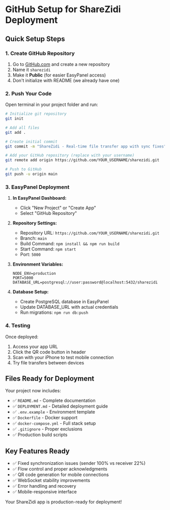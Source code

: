 # GitHub Setup for ShareZidi Deployment

## Quick Setup Steps

### 1. Create GitHub Repository

1. Go to [GitHub.com](https://github.com) and create a new repository
2. Name it `sharezidi` 
3. Make it **Public** (for easier EasyPanel access)
4. Don't initialize with README (we already have one)

### 2. Push Your Code

Open terminal in your project folder and run:

```bash
# Initialize git repository
git init

# Add all files
git add .

# Create initial commit
git commit -m "ShareZidi - Real-time file transfer app with sync fixes"

# Add your GitHub repository (replace with your username)
git remote add origin https://github.com/YOUR_USERNAME/sharezidi.git

# Push to GitHub
git push -u origin main
```

### 3. EasyPanel Deployment

1. **In EasyPanel Dashboard:**
   - Click "New Project" or "Create App"
   - Select "GitHub Repository"

2. **Repository Settings:**
   - Repository URL: `https://github.com/YOUR_USERNAME/sharezidi.git`
   - Branch: `main`
   - Build Command: `npm install && npm run build`
   - Start Command: `npm start`
   - Port: `5000`

3. **Environment Variables:**
   ```
   NODE_ENV=production
   PORT=5000
   DATABASE_URL=postgresql://user:password@localhost:5432/sharezidi
   ```

4. **Database Setup:**
   - Create PostgreSQL database in EasyPanel
   - Update DATABASE_URL with actual credentials
   - Run migrations: `npm run db:push`

### 4. Testing

Once deployed:
1. Access your app URL
2. Click the QR code button in header
3. Scan with your iPhone to test mobile connection
4. Try file transfers between devices

## Files Ready for Deployment

Your project now includes:
- ✅ `README.md` - Complete documentation
- ✅ `DEPLOYMENT.md` - Detailed deployment guide
- ✅ `.env.example` - Environment template
- ✅ `Dockerfile` - Docker support
- ✅ `docker-compose.yml` - Full stack setup
- ✅ `.gitignore` - Proper exclusions
- ✅ Production build scripts

## Key Features Ready

- ✅ Fixed synchronization issues (sender 100% vs receiver 22%)
- ✅ Flow control and proper acknowledgments
- ✅ QR code generation for mobile connections
- ✅ WebSocket stability improvements
- ✅ Error handling and recovery
- ✅ Mobile-responsive interface

Your ShareZidi app is production-ready for deployment!